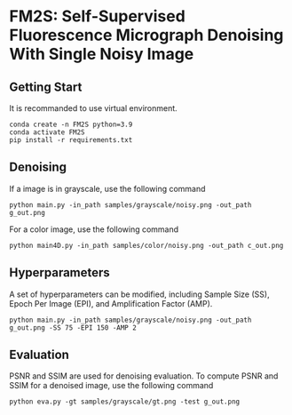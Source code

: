 # FM2S: Self-Supervised Fluorescence Micrograph Denoising With Single Noisy Image
## Getting Start
It is recommanded to use virtual environment.

	conda create -n FM2S python=3.9
	conda activate FM2S
	pip install -r requirements.txt

## Denoising
If a image is in grayscale, use the following command

	python main.py -in_path samples/grayscale/noisy.png -out_path g_out.png

For a color image, use the following command

	python main4D.py -in_path samples/color/noisy.png -out_path c_out.png

## Hyperparameters
A set of hyperparameters can be modified, including Sample Size (SS), Epoch Per Image (EPI), and Amplification Factor (AMP).

	python main.py -in_path samples/grayscale/noisy.png -out_path g_out.png -SS 75 -EPI 150 -AMP 2

## Evaluation
PSNR and SSIM are used for denoising evaluation. To compute PSNR and SSIM for a denoised image, use the following command

	python eva.py -gt samples/grayscale/gt.png -test g_out.png